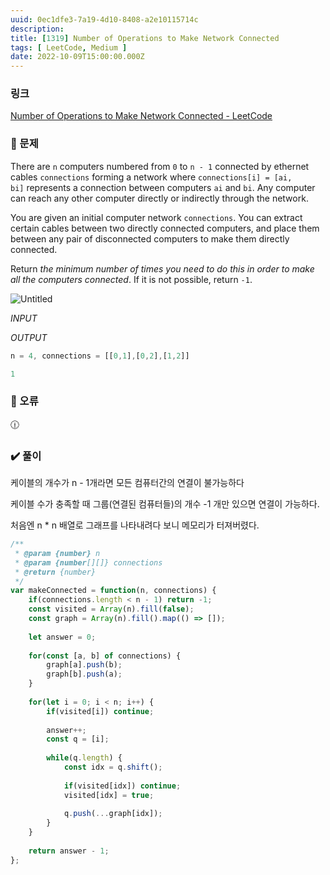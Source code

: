 ```yaml
---
uuid: 0ec1dfe3-7a19-4d10-8408-a2e10115714c
description: 
title: [1319] Number of Operations to Make Network Connected
tags: [ LeetCode, Medium ]
date: 2022-10-09T15:00:00.000Z
---
```








### 링크

[Number of Operations to Make Network Connected - LeetCode](https://leetcode.com/problems/number-of-operations-to-make-network-connected/)

### 📝 문제

There are `n` computers numbered from `0` to `n - 1` connected by ethernet cables `connections` forming a network where `connections[i] = [ai, bi]` represents a connection between computers `ai` and `bi`. Any computer can reach any other computer directly or indirectly through the network.

You are given an initial computer network `connections`. You can extract certain cables between two directly connected computers, and place them between any pair of disconnected computers to make them directly connected.

Return *the minimum number of times you need to do this in order to make all the computers connected*. If it is not possible, return `-1`.

![Untitled](https://vault-r2.dorage.io/0ec1dfe3-7a19-4d10-8408-a2e10115714c/untitled.png)

*INPUT*

*OUTPUT*

```jsx
n = 4, connections = [[0,1],[0,2],[1,2]]
```

```jsx
1
```

### 🚨 오류

<aside>
🕧

</aside>

### ✔️ 풀이

케이블의 개수가 n - 1개라면 모든 컴퓨터간의 연결이 불가능하다

케이블 수가 충족할 때 그룹(연결된 컴퓨터들)의 개수 -1 개만 있으면 연결이 가능하다.

처음엔 n * n 배열로 그래프를 나타내려다 보니 메모리가 터져버렸다.

```jsx
/**
 * @param {number} n
 * @param {number[][]} connections
 * @return {number}
 */
var makeConnected = function(n, connections) {
    if(connections.length < n - 1) return -1;
    const visited = Array(n).fill(false);
    const graph = Array(n).fill().map(() => []);
    
    let answer = 0;
    
    for(const [a, b] of connections) {
        graph[a].push(b);
        graph[b].push(a);
    }
    
    for(let i = 0; i < n; i++) {
        if(visited[i]) continue;
        
        answer++;
        const q = [i];
        
        while(q.length) {
            const idx = q.shift();
            
            if(visited[idx]) continue;
            visited[idx] = true;
            
            q.push(...graph[idx]);
        }
    }
    
    return answer - 1;
};
```
